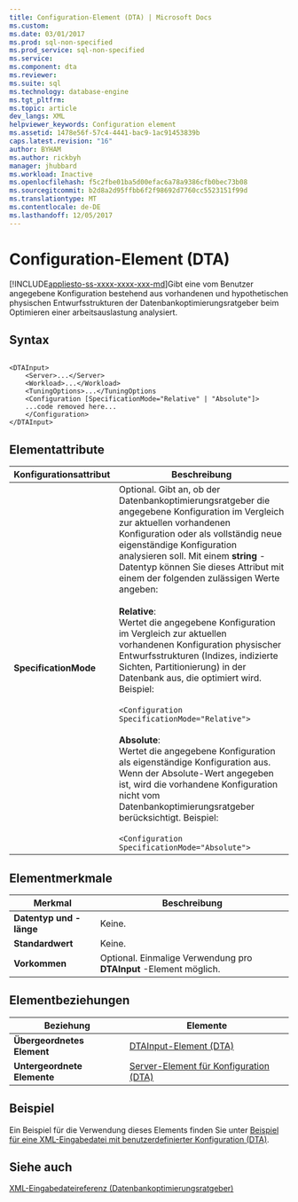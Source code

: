```yaml
---
title: Configuration-Element (DTA) | Microsoft Docs
ms.custom: 
ms.date: 03/01/2017
ms.prod: sql-non-specified
ms.prod_service: sql-non-specified
ms.service: 
ms.component: dta
ms.reviewer: 
ms.suite: sql
ms.technology: database-engine
ms.tgt_pltfrm: 
ms.topic: article
dev_langs: XML
helpviewer_keywords: Configuration element
ms.assetid: 1478e56f-57c4-4441-bac9-1ac91453839b
caps.latest.revision: "16"
author: BYHAM
ms.author: rickbyh
manager: jhubbard
ms.workload: Inactive
ms.openlocfilehash: f5c2fbe01ba5d00efac6a78a9386cfb0bec73b08
ms.sourcegitcommit: b2d8a2d95ffbb6f2f98692d7760cc5523151f99d
ms.translationtype: MT
ms.contentlocale: de-DE
ms.lasthandoff: 12/05/2017
---
```

# <a name="configuration-element-dta"></a>Configuration-Element (DTA)
[!INCLUDE[appliesto-ss-xxxx-xxxx-xxx-md](../../includes/appliesto-ss-xxxx-xxxx-xxx-md.md)]Gibt eine vom Benutzer angegebene Konfiguration bestehend aus vorhandenen und hypothetischen physischen Entwurfsstrukturen der Datenbankoptimierungsratgeber beim Optimieren einer arbeitsauslastung analysiert.  
  
## <a name="syntax"></a>Syntax  
  
```  
  
<DTAInput>  
    <Server>...</Server>  
    <Workload>...</Workload>  
    <TuningOptions>...</TuningOptions  
    <Configuration [SpecificationMode="Relative" | "Absolute"]>  
    ...code removed here...  
    </Configuration>  
</DTAInput>  
```  
  
## <a name="element-attributes"></a>Elementattribute  
  
|Konfigurationsattribut|Beschreibung|  
|-----------------------------|-----------------|  
|**SpecificationMode**|Optional. Gibt an, ob der Datenbankoptimierungsratgeber die angegebene Konfiguration im Vergleich zur aktuellen vorhandenen Konfiguration oder als vollständig neue eigenständige Konfiguration analysieren soll. Mit einem **string** -Datentyp können Sie dieses Attribut mit einem der folgenden zulässigen Werte angeben:<br /><br /> **Relative**:<br />                  Wertet die angegebene Konfiguration im Vergleich zur aktuellen vorhandenen Konfiguration physischer Entwurfsstrukturen (Indizes, indizierte Sichten, Partitionierung) in der Datenbank aus, die optimiert wird. Beispiel:<br /><br /> `<Configuration SpecificationMode="Relative">`<br /><br /> **Absolute**:<br />                  Wertet die angegebene Konfiguration als eigenständige Konfiguration aus. Wenn der Absolute-Wert angegeben ist, wird die vorhandene Konfiguration nicht vom Datenbankoptimierungsratgeber berücksichtigt. Beispiel:<br /><br /> `<Configuration SpecificationMode="Absolute">`|  
  
## <a name="element-characteristics"></a>Elementmerkmale  
  
|Merkmal|Beschreibung|  
|--------------------|-----------------|  
|**Datentyp und -länge**|Keine.|  
|**Standardwert**|Keine.|  
|**Vorkommen**|Optional. Einmalige Verwendung pro **DTAInput** -Element möglich.|  
  
## <a name="element-relationships"></a>Elementbeziehungen  
  
|Beziehung|Elemente|  
|------------------|--------------|  
|**Übergeordnetes Element**|[DTAInput-Element &#40;DTA&#41;](../../tools/dta/dtainput-element-dta.md)|  
|**Untergeordnete Elemente**|[Server-Element für Konfiguration &#40;DTA&#41;](../../tools/dta/server-element-for-configuration-dta.md)|  
  
## <a name="example"></a>Beispiel  
 Ein Beispiel für die Verwendung dieses Elements finden Sie unter [Beispiel für eine XML-Eingabedatei mit benutzerdefinierter Konfiguration &#40;DTA&#41;](../../tools/dta/xml-input-file-sample-with-user-specified-configuration-dta.md).  
  
## <a name="see-also"></a>Siehe auch  
 [XML-Eingabedateireferenz &#40;Datenbankoptimierungsratgeber&#41;](../../tools/dta/xml-input-file-reference-database-engine-tuning-advisor.md)  
  
  

